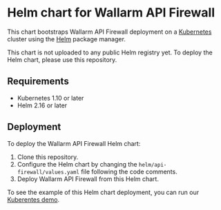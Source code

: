 # Helm chart for Wallarm API Firewall

This chart bootstraps Wallarm API Firewall deployment on a [Kubernetes](http://kubernetes.io/) cluster using the [Helm](https://helm.sh/) package manager.

This chart is not uploaded to any public Helm registry yet. To deploy the Helm chart, please use this repository.

## Requirements

* Kubernetes 1.10 or later
* Helm 2.16 or later

## Deployment

To deploy the Wallarm API Firewall Helm chart:

1. Clone this repository.
2. Configure the Helm chart by changing the `helm/api-firewall/values.yaml` file following the code comments.
3. Deploy Wallarm API Firewall from this Helm chart.

To see the example of this Helm chart deployment, you can run our [Kuberentes demo](https://github.com/wallarm/api-firewall/tree/main/demo/kubernetes).
